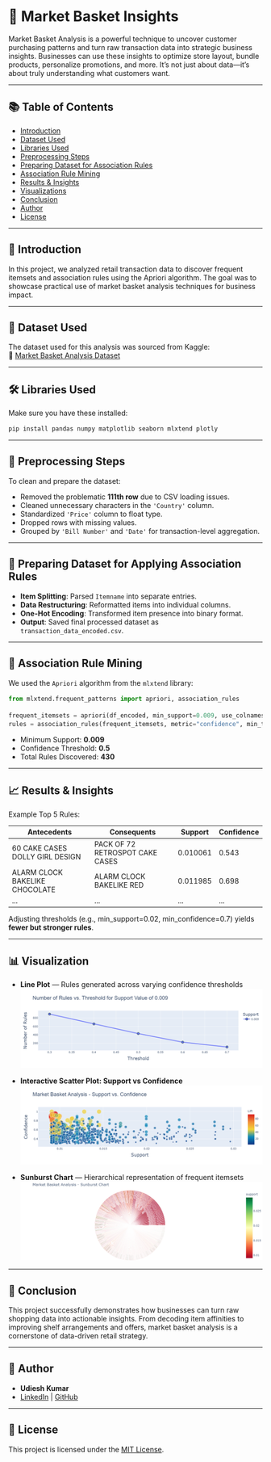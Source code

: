 # 🛒 Market Basket Insights

Market Basket Analysis is a powerful technique to uncover customer purchasing patterns and turn raw transaction data into strategic business insights. Businesses can use these insights to optimize store layout, bundle products, personalize promotions, and more. It’s not just about data—it’s about truly understanding what customers want.

---

## 📚 Table of Contents

- [Introduction](#introduction)
- [Dataset Used](#dataset-used)
- [Libraries Used](#libraries-used)
- [Preprocessing Steps](#preprocessing-steps)
- [Preparing Dataset for Association Rules](#preparing-dataset-for-applying-association-rules)
- [Association Rule Mining](#association-rule-mining)
- [Results & Insights](#results--insights)
- [Visualizations](#visualization)
- [Conclusion](#conclusion)
- [Author](#author)
- [License](#license)

---

## 🧠 Introduction

In this project, we analyzed retail transaction data to discover frequent itemsets and association rules using the Apriori algorithm. The goal was to showcase practical use of market basket analysis techniques for business impact.

---

## 📂 Dataset Used

The dataset used for this analysis was sourced from Kaggle:  
🔗 [Market Basket Analysis Dataset](https://www.kaggle.com/datasets/aslanahmedov/market-basket-analysis)

---

## 🛠️ Libraries Used

Make sure you have these installed:

```bash
pip install pandas numpy matplotlib seaborn mlxtend plotly
```

---

## 🧹 Preprocessing Steps

To clean and prepare the dataset:

- Removed the problematic **111th row** due to CSV loading issues.
- Cleaned unnecessary characters in the `'Country'` column.
- Standardized `'Price'` column to float type.
- Dropped rows with missing values.
- Grouped by `'Bill Number'` and `'Date'` for transaction-level aggregation.

---

## 🧾 Preparing Dataset for Applying Association Rules

- **Item Splitting**: Parsed `Itemname` into separate entries.
- **Data Restructuring**: Reformatted items into individual columns.
- **One-Hot Encoding**: Transformed item presence into binary format.
- **Output**: Saved final processed dataset as `transaction_data_encoded.csv`.

---

## 🧮 Association Rule Mining

We used the `Apriori` algorithm from the `mlxtend` library:

```python
from mlxtend.frequent_patterns import apriori, association_rules

frequent_itemsets = apriori(df_encoded, min_support=0.009, use_colnames=True)
rules = association_rules(frequent_itemsets, metric="confidence", min_threshold=0.5)
```

- Minimum Support: **0.009**
- Confidence Threshold: **0.5**
- Total Rules Discovered: **430**

---

## 📈 Results & Insights

Example Top 5 Rules:

| Antecedents                     | Consequents                     | Support  | Confidence |
| ------------------------------- | ------------------------------- | -------- | ---------- |
| 60 CAKE CASES DOLLY GIRL DESIGN | PACK OF 72 RETROSPOT CAKE CASES | 0.010061 | 0.543      |
| ALARM CLOCK BAKELIKE CHOCOLATE  | ALARM CLOCK BAKELIKE RED        | 0.011985 | 0.698      |
| ...                             | ...                             | ...      | ...        |

Adjusting thresholds (e.g., min_support=0.02, min_confidence=0.7) yields **fewer but stronger rules**.

---

## 📊 Visualization

- **Line Plot** — Rules generated across varying confidence thresholds  
  ![Line Plot](https://github.com/Udiesh/Market_BasketAnalysis/blob/main/visualizations/rule_count_vs_threshold.png)

- **Interactive Scatter Plot: Support vs Confidence**  
  ![Scatter Plot](https://github.com/Udiesh/Market_BasketAnalysis/blob/main/visualizations/support_vs_confidence_plot.png)

- **Sunburst Chart** — Hierarchical representation of frequent itemsets  
  ![Sunburst](https://github.com/Udiesh/Market_BasketAnalysis/blob/main/visualizations/sunburst_chart.png)

---

## 🧾 Conclusion

This project successfully demonstrates how businesses can turn raw shopping data into actionable insights. From decoding item affinities to improving shelf arrangements and offers, market basket analysis is a cornerstone of data-driven retail strategy.

---

## 👤 Author

- **Udiesh Kumar**
- [LinkedIn](https://www.linkedin.com/in/udiesh-kumar) | [GitHub](https://github.com/Udiesh)

---

## 📄 License

This project is licensed under the [MIT License](LICENSE).
